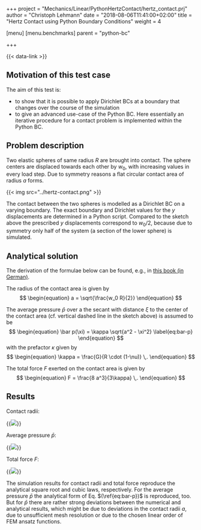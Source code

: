 +++
project = "Mechanics/Linear/PythonHertzContact/hertz_contact.prj"
author = "Christoph Lehmann"
date = "2018-08-06T11:41:00+02:00"
title = "Hertz Contact using Python Boundary Conditions"
weight = 4

[menu]
  [menu.benchmarks]
    parent = "python-bc"

+++

{{< data-link >}}

## Motivation of this test case

The aim of this test is:

* to show that it is possible to apply Dirichlet BCs at a boundary that changes over the course of the simulation
* to give an advanced use-case of the Python BC.
  Here essentially an iterative procedure for a contact problem is implemented
  within the Python BC.

## Problem description

Two elastic spheres of same radius $R$ are brought into contact.
The sphere centers are displaced towards each other by $w_0$, with increasing
values in every load step.
Due to symmetry reasons a flat circular contact area of radius $a$ forms.

{{< img src="../hertz-contact.png" >}}

The contact between the two spheres is modelled as a Dirichlet BC
on a varying boundary. The exact boundary and Dirichlet values for the
$y$ displacements are determined in a Python script.
Compared to the sketch above the prescribed $y$ displacements correspond
to $w_0/2$, because due to symmetry only half of the system (a section of the
lower sphere) is simulated.

## Analytical solution

The derivation of the formulae below can be found, e.g.,
in [this book (in German)](http://www.uni-magdeburg.de/ifme/l-festigkeit/pdf/Bertram-Gluege_Festkoerpermechanik2012.pdf).

The radius of the contact area is given by
$$
\begin{equation}
a = \sqrt{\frac{w_0 R}{2}}
\end{equation}
$$

The average pressure $\bar p$ over a the secant with distance $\xi$ to the
center of the contact area (cf. vertical dashed line in the sketch above) is assumed to be
$$
\begin{equation}
\bar p(\xi) = \kappa \sqrt{a^2 - \xi^2}
\label{eq:bar-p}
\end{equation}
$$
with the prefactor $\kappa$ given by
$$
\begin{equation}
\kappa = \frac{G}{R \cdot (1-\nu)}
\,.
\end{equation}
$$

The total force $F$ exerted on the contact area is given by
$$
\begin{equation}
F = \frac{8 a^3}{3\kappa}
\,.
\end{equation}
$$

## Results

Contact radii:

{{<img src="../contact_radii.png">}}

Average pressure $\bar{p}$:

{{<img src="../stress_at_contact.png">}}

Total force $F$:

{{<img src="../total_force.png">}}

The simulation results for contact radii and total force reproduce the
analytical square root and cubic laws, respectively.
For the average pressure $\bar p$ the analytical form of
Eq.&nbsp;$(\ref{eq:bar-p})$ is reproduced, too.
But for $\bar p$ there are rather strong deviations between the numerical
and analytical results, which might be due to deviations in the
contact radii&nbsp;$a$, due to unsufficient mesh resolution or due to
the chosen linear order of FEM ansatz functions.
